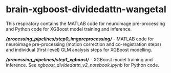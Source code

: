 # brain-xgboost-dividedattn-wangetal

This respiratory contains the MATLAB code for neuroimage pre-processing and Python code for XGBoost model training and inference.

**_/processing_pipelines/step0_imgpreprocessing/_** - MATLAB code for neuroimage pre-processing (motion correction and co-registration steps) and individual (first-level) GLM analysis steps for XGBoost modelling.

**_/processing_pipelines/step1_xgboost/_** - XGBoost model training and inference. See _xgboost_dividedattn_v2_notebook.ipynb_ for Python code.
